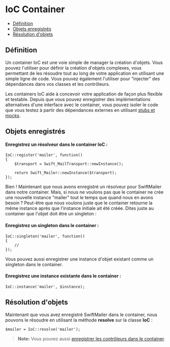 # IoC Container

- [Définition](/docs/v3/doc/ioc#definition)
- [Objets enregistrés](/docs/v3/doc/ioc#register)
- [Résolution d'objets](/docs/v3/doc/ioc#resolve)

<a name="definition"></a>
## Définition

Un container IoC est une voie simple de manager la création d'objets. Vous pouvez l'utiliser pour définir la création d'objets complexes, vous permettant de les résoudre tout au long de votre application en utilisant une simple ligne de code. Vous pouvez également l'utiliser pour "injecter" des dépendances dans vos classes et les contrôleurs.

Les containers IoC aide à concevoir votre application de façon plus flexible et testable. Depuis que vous pouvez enregistrer des implémentations alternatives d'une interface avec le container, vous pouvez isoler le code que vous testez à partir des dépendances externes en utilisant [stubs et mocks](http://martinfowler.com/articles/mocksArentStubs.html).

<a name="register"></a>
## Objets enregistrés

#### Enregistrez un résolveur dans le container IoC :

    IoC::register('mailer', function()
    {
        $transport = Swift_MailTransport::newInstance();

        return Swift_Mailer::newInstance($transport);
    });

Bien ! Maintenant que nous avons enregistré un résolveur pour SwiftMailer dans notre container. Mais, si nous ne voulons pas que le container ne crée une nouvelle instance "mailer" tout le temps que quand nous en avons besoin ? Peut-être que nous voulons juste que le container retourne la même instance après que l'instance initiale ait été créée. Dites juste au container que l'objet doit être un singleton :

#### Enregistrez un singleton dans le container :

    IoC::singleton('mailer', function()
    {
        //
    });

Vous pouvez aussi enregistrer une instance d'objet existant comme un singleton dans le container.

#### Enregistrez une instance existante dans le container :

    IoC::instance('mailer', $instance);

<a name="resolve"></a>
## Résolution d'objets

Maintenant que vous avez enregistré SwiftMailer dans le container, nous pouvons le résoudre en utilisant la méthode **resolve** sur la classe **IoC** :

    $mailer = IoC::resolve('mailer');

> **Note:** Vous pouvez aussi [enregistrer les contrôleurs dans le container](/docs/v3/doc/controllers#dependency-injection).